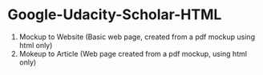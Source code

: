 # Google-Udacity-Scholar-HTML

1. Mockup to Website (Basic web page, created from a pdf mockup using html only)
2. Mokeup to Article (Web page created from a pdf mockup, using html only)
